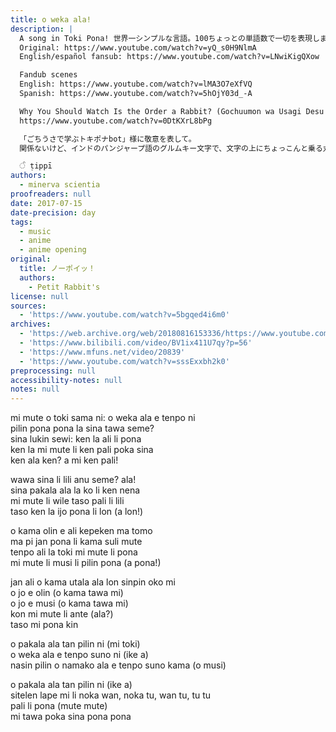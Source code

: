 ```yaml
---
title: o weka ala!
description: |
  A song in Toki Pona! 世界一シンプルな言語。100ちょっとの単語数で一切を表現します。たぶん半日～1週間で習得可能。
  Original: https://www.youtube.com/watch?v=yQ_s0H9NlmA
  English/español fansub: https://www.youtube.com/watch?v=LNwiKigQXow

  Fandub scenes
  English: https://www.youtube.com/watch?v=lMA3O7eXfVQ
  Spanish: https://www.youtube.com/watch?v=5hOjY03d_-A

  Why You Should Watch Is the Order a Rabbit? (Gochuumon wa Usagi Desu ka?) [Review]
  https://www.youtube.com/watch?v=0DtKXrL8bPg

  「ごちうさで学ぶトキポナbot」様に敬意を表して。
  関係ないけど、インドのパンジャープ語のグルムキー文字で、文字の上にちょっこんと乗る丸い記号を「ティッピー」と呼ぶ。偶然とは思えない。

  ੰ ṭippī
authors:
  - minerva scientia
proofreaders: null
date: 2017-07-15
date-precision: day
tags:
  - music
  - anime
  - anime opening
original:
  title: ノーポイッ！
  authors:
    - Petit Rabbit's
license: null
sources:
  - 'https://www.youtube.com/watch?v=5bgqed4i6m0'
archives:
  - 'https://web.archive.org/web/20180816153336/https://www.youtube.com/watch?v=5bgqed4i6m0'
  - 'https://www.bilibili.com/video/BV1ix411U7qy?p=56'
  - 'https://www.mfuns.net/video/20839'
  - 'https://www.youtube.com/watch?v=sssExxbh2k0'
preprocessing: null
accessibility-notes: null
notes: null
---
```

mi mute o toki sama ni: o weka ala e tenpo ni  
pilin pona pona la sina tawa seme?  
sina lukin sewi: ken la ali li pona  
ken la mi mute li ken pali poka sina  
ken ala ken? a mi ken pali!

wawa sina li lili anu seme? ala!  
sina pakala ala la ko li ken nena  
mi mute li wile taso pali li lili  
taso ken la ijo pona li lon (a lon!)

o kama olin e ali kepeken ma tomo  
ma pi jan pona li kama suli mute  
tenpo ali la toki mi mute li pona  
mi mute li musi li pilin pona (a pona!)

jan ali o kama utala ala lon sinpin oko mi  
o jo e olin (o kama tawa mi)  
o jo e musi (o kama tawa mi)  
kon mi mute li ante (ala?)  
taso mi pona kin

o pakala ala tan pilin ni (mi toki)  
o weka ala e tenpo suno ni (ike a)  
nasin pilin o namako ala e tenpo suno kama (o musi)

o pakala ala tan pilin ni (ike a)  
sitelen lape mi li noka wan, noka tu, wan tu, tu tu  
pali li pona (mute mute)  
mi tawa poka sina pona pona
